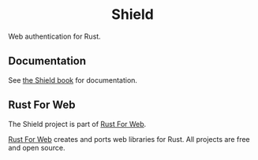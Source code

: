 <h1 align="center">Shield</h1>

Web authentication for Rust.

## Documentation

See [the Shield book](https://shield.rustforweb.org/) for documentation.

## Rust For Web

The Shield project is part of [Rust For Web](https://github.com/RustForWeb).

[Rust For Web](https://github.com/RustForWeb) creates and ports web libraries for Rust. All projects are free and open source.
